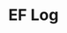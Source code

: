 ---
layout: page_archive_log
title: "EF Log"
category: log
description: A location-specific personal log.
permalink: /log/hikes
type: hike
loading_animation: true
sitemap:
  priority: 0.9
---